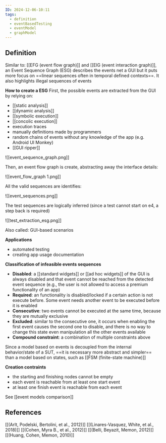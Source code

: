 ```yaml
---
ID: 2024-12-06-10:11
tags:
  - definition
  - eventBasedTesting
  - eventModel
  - graphModel
---
```

## Definition

Similar to:  [[EFG (event flow graph)]] and [[EIG (event interaction graph)]], an Event Sequence Graph (ESG) describes the events net a GUI but it puts more focus on ==linear sequences often in temporal defined contexts==. It also highlights illegal sequences of events 

**How to create a ESG**
First, the possible events are extracted from the GUI by relying on:
- [[static analysis]]
- [[dynamic analysis]]
- [[symbolic execution]]
- [[concolic execution]]
- execution traces
- manually definitions made by programmers
- random chains of events without any knowledge of the app (e.g. Android UI Monkey)
- [[GUI ripper]]

![[event_sequence_graph.png]]

Then, an event flow graph is create, abstracting away the interface details:

![[event_flow_graph 1.png]]

All the valid sequences are identifies:

![[event_sequences.png]]

The test sequences are logically inferred (since a test cannot start on e4, a step back is required)

![[test_extraction_esg.png]]

Also called: GUI-based scenarios

**Applications**
- automated testing
- creating app usage documentation

**Classification of infeasible events sequences**
- **Disabled**: a [[standard widgets]] or [[ad hoc widgets]] of the GUI is always disabled and that event cannot be reached from the detected event sequence (e.g., the user is not allowed to access a premium functionality of an app)
- **Required**: an functionality is disabled/locked if a certain action is not execute before. Some event needs another event to be executed before it is enabled
- **Consecutive**: two events cannot be executed at the same time, because they are mutually exclusive
- **Excluded**: similar to the consecutive one, it occurs when enabling the first event causes the second one to disable, and there is no way to change this state even manipulation all the other events available
- **Compound constraint**: a combination of multiple constraints above

Since a model based on events is decoupled from the internal behavior/state of a SUT, ==it is necessary more abstract and simpler== than a model based on states, such as [[FSM (finite-state machine)]]

**Creation contraints**
- the starting and finishing nodes cannot be empty
- each event is reachable from at least one start event
- at least one finish event is reachable from each event

See [[event models comparison]]
## References
[[(Arlt, Podelski, Bertolini, et al., 2012)]]
[[(Linares-Vasquez, White, et al., 2018)]]
[[(Cohen, Myra B., et al., 2012)]]
[[(Belli, Beyazit, Memon, 2012)]]
[[(Huang, Cohen, Memon, 2010)]]
